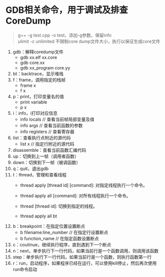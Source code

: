# GDB相关命令，用于调试及排查CoreDump
> g++ -g test.cpp -o test，添加-g参数，保留info   
> ulimit -c unlimited 不限制core dump文件大小，执行以保证生成core文件     
1. gdb：解释coredump文件
    - gdb xx.elf xx.core
    - gdb core.xx
    - gdb xx_program core.yy
2. bt：backtrace，显示堆栈
3. f：frame，调用指定的栈帧
    - frame x
    - f x
4. p：print，打印变量名的值
    - print variable
    - p x
5. i：info，i打印对应信息
    - info locals       // 查看当前帧局部变量及值
    - info args         // 查看当前函数的参数
    - info registers    // 查看寄存器
6. list：查看执行点附近的源代码
    - list x     // 指定行附近的源代码
7. disassemble：查看当前函数汇编代码
8. up：切换到上一帧（调用者函数）
9. down：切换到下一帧（被调函数）
10. q：quit，退出gdb
11. t：thread，管理和查看线程
    - thread apply [thread id] [command]: 对指定线程执行一个命令。
    - thread apply all [command]: 对所有线程执行一个命令。
    - thread [thread id]: 切换到指定的线程。

    - thread apply all bt
12. b：breakpoint：在指定位置设置断点
    - b filename:line_number    // 在指定行设置断点
    - b function_name           // 在指定函数设置断点
13. c：coutinue，继续执行程序，直到遇到下一个断点
14. n：next，单步执行下一行代码，如果当前行是一个函数调用，则调用该函数
15. step：单步执行下一行代码，如果当前行是一个函数，则执行函数第一行
16. r：run，启动程序，如果程序已经在运行，可以使用kill停止，然后再次使用run命令启动